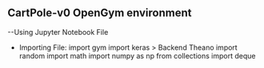 ## CartPole-v0 OpenGym environment
--Using Jupyter Notebook File

* Importing File:
import gym
import keras	> Backend Theano
import random
import math
import numpy as np
from collections import deque

